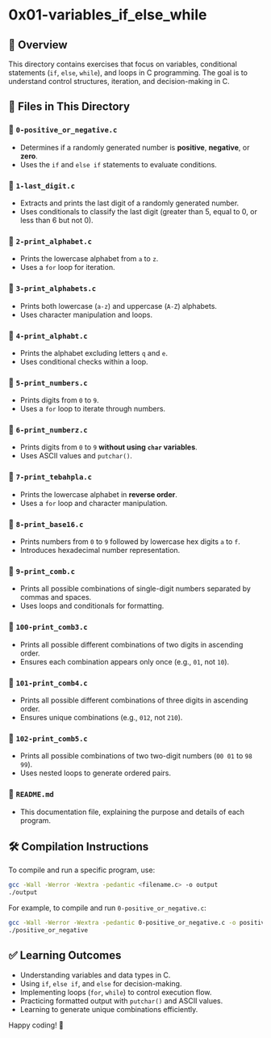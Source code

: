 # 0x01-variables_if_else_while

## 📌 Overview
This directory contains exercises that focus on variables, conditional statements (`if`, `else`, `while`), and loops in C programming. The goal is to understand control structures, iteration, and decision-making in C.

## 📂 Files in This Directory

### 🔹 `0-positive_or_negative.c`
- Determines if a randomly generated number is **positive**, **negative**, or **zero**.
- Uses the `if` and `else if` statements to evaluate conditions.

### 🔹 `1-last_digit.c`
- Extracts and prints the last digit of a randomly generated number.
- Uses conditionals to classify the last digit (greater than 5, equal to 0, or less than 6 but not 0).

### 🔹 `2-print_alphabet.c`
- Prints the lowercase alphabet from `a` to `z`.
- Uses a `for` loop for iteration.

### 🔹 `3-print_alphabets.c`
- Prints both lowercase (`a-z`) and uppercase (`A-Z`) alphabets.
- Uses character manipulation and loops.

### 🔹 `4-print_alphabt.c`
- Prints the alphabet excluding letters `q` and `e`.
- Uses conditional checks within a loop.

### 🔹 `5-print_numbers.c`
- Prints digits from `0` to `9`.
- Uses a `for` loop to iterate through numbers.

### 🔹 `6-print_numberz.c`
- Prints digits from `0` to `9` **without using `char` variables**.
- Uses ASCII values and `putchar()`.

### 🔹 `7-print_tebahpla.c`
- Prints the lowercase alphabet in **reverse order**.
- Uses a `for` loop and character manipulation.

### 🔹 `8-print_base16.c`
- Prints numbers from `0` to `9` followed by lowercase hex digits `a` to `f`.
- Introduces hexadecimal number representation.

### 🔹 `9-print_comb.c`
- Prints all possible combinations of single-digit numbers separated by commas and spaces.
- Uses loops and conditionals for formatting.

### 🔹 `100-print_comb3.c`
- Prints all possible different combinations of two digits in ascending order.
- Ensures each combination appears only once (e.g., `01`, not `10`).

### 🔹 `101-print_comb4.c`
- Prints all possible different combinations of three digits in ascending order.
- Ensures unique combinations (e.g., `012`, not `210`).

### 🔹 `102-print_comb5.c`
- Prints all possible combinations of two two-digit numbers (`00 01` to `98 99`).
- Uses nested loops to generate ordered pairs.

### 🔹 `README.md`
- This documentation file, explaining the purpose and details of each program.

## 🛠 Compilation Instructions
To compile and run a specific program, use:
```sh
gcc -Wall -Werror -Wextra -pedantic <filename.c> -o output
./output
```
For example, to compile and run `0-positive_or_negative.c`:
```sh
gcc -Wall -Werror -Wextra -pedantic 0-positive_or_negative.c -o positive_or_negative
./positive_or_negative
```

## ✅ Learning Outcomes
- Understanding variables and data types in C.
- Using `if`, `else if`, and `else` for decision-making.
- Implementing loops (`for`, `while`) to control execution flow.
- Practicing formatted output with `putchar()` and ASCII values.
- Learning to generate unique combinations efficiently.

Happy coding! 🚀
